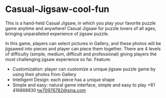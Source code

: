 # Casual-Jigsaw-cool-fun
This is a hand-held Casual Jigsaw, in which you play your favorite puzzle game anytime and anywhere! Casual Jigsaw for puzzle lovers of all ages, bringing unparalleled experience of jigsaw puzzle.

In this game, players can select pictures in Gallery, and these photos will be jigsawed into pieces and player can piece them together. There are 4 levels of difficulty (simple, medium, difficult and professional) giving players the most challenging jigsaw experience so far.
Feature:
- Customization: player can customize a unique jigsaw puzzle game by using their photos from Gallery
- Intelligent Design: each piece has a unique shape
- Simple and easy: natural game interface, simple and easy to play
+61 416888830  tw70976782@sina.com
